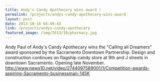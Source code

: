 ```yaml
---
title: Andy's Candy Apothecary wins award !
permalink: /projects/andys-candy-apothecary-wins-award
layout: post
date: 2013-10-16 04:49:43
link: /projects/andys-candy-apothecary
featured_image: /img/2013/10/pharmacy.jpg
---
```


Andy Paul of Andy's Candy Apothecary wins the "Calling all Dreamers" award sponsored by the Sacramento Downtown Partnership. Design and construction continues on flagship candy store at 9th and J streets in downtown Sacramento. Opening late November.
<a href="http://www.news10.net/video/2744097589001/1/Competition-awards-aspiring-Sacramento-businessman-145K">http://www.news10.net/video/2744097589001/1/Competition-awards-aspiring-Sacramento-businessman-145K</a>
